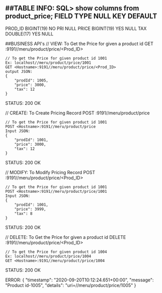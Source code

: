 ##TABLE INFO:
SQL> show columns from product_price;
FIELD	TYPE		NULL	KEY	DEFAULT 
------------------------------------------------ 
PROD_ID	BIGINT(19)	NO	PRI	NULL
PRICE	BIGINT(19)	YES		NULL
TAX	DOUBLE(17)	YES		NULL


##BUSINESS API's
// VIEW: To Get the Price for given a product id
GET 	<Hostname>:9191//meru/product/price/<Prod_ID>

	// To get the Price for given product id 1001
	Ex: localhost//meru/product/price/1001
	GET <Hostname>:9191//meru/product/price/<Prod_ID>
	output JSON:
	{
		"prodId": 1005,
		"price": 3000,
		"tax": 12
	}
STATUS: 200 OK

// CREATE: To Create Pricing Record 
POST 	<Hostname>:9191//meru/product/price

	// To get the Price for given product id 1001
	POST <Hostname>:9191//meru/product/price
	Input JSON:
	{
		"prodId": 1001,
		"price": 3000,
		"tax": 12
	}
STATUS: 200 OK

// MODIFY: To Modify Pricing Record 
POST 	<Hostname>:9191//meru/product/price/<Prod_ID>

	// To get the Price for given product id 1001
	POST <Hostname>:9191//meru/product/price/1001
	Input JSON:
	{
		"prodId": 1001,
		"price": 3999,
		"tax": 8
	}
STATUS: 200 OK

// DELETE: To Get the Price for given a product id
DELETE 	<Hostname>:9191//meru/product/price/<Prod_ID>

	// To get the Price for given product id 1004
	Ex: localhost//meru/product/price/1004
	GET <Hostname>:9191//meru/product/price/1004
STATUS: 200 OK


ERROR:
{
    "timestamp": "2020-09-20T10:12:24.651+00:00",
    "message": "Product id-1005",
    "details": "uri=//meru/product/price/1005"
}
